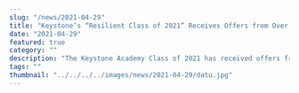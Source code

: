 ```yaml
---
slug: "/news/2021-04-29"
title: "Keystone’s “Resilient Class of 2021” Receives Offers from Over 140 Prestigious Schools Worldwide"
date: "2021-04-29"
featured: true
category: ""
description: "The Keystone Academy Class of 2021 has received offers from more than 140 leading colleges and universities across the world."
tags: ""
thumbnail: "../../../../images/news/2021-04-29/datu.jpg"
---
```

